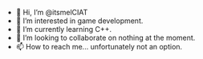 - 👋 Hi, I’m @itsmelCIAT
- 👀 I’m interested in game development.
- 🌱 I’m currently learning C++.
- 💞️ I’m looking to collaborate on nothing at the moment.
- 📫 How to reach me... unfortunately not an option.

<!---
itsmelCIAT/itsmelCIAT is a ✨ special ✨ repository because its `README.md` (this file) appears on your GitHub profile.
You can click the Preview link to take a look at your changes.
--->
